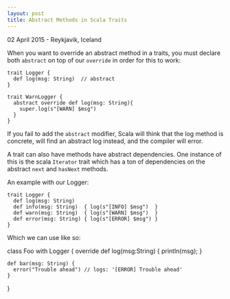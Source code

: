 ```yaml
---
layout: post
title: Abstract Methods in Scala Traits
---
```


<p class="meta">02 April 2015 - Reykjavik, Iceland</p>

When you want to override an abstract method in a traits, you must declare both `abstract` on top of our `override` in order for this to work:

    trait Logger {
      def log(msg: String)  // abstract
    }

    trait WarnLogger {
      abstract override def log(msg: String){
        super.log(s"[WARN] $msg")
      }
    }

If you fail to add the `abstract` modifier, Scala will think that the log method is concrete, will find an abstract log instead, and the compiler will error.

A trait can also have methods have abstract dependencies. One instance of this is the scala `Iterator` trait which has a ton of dependencies on the abstract `next` and `hasNext` methods.

An example with our Logger:

    trait Logger {
      def log(msg: String)
      def info(msg: String)  { log(s"[INFO] $msg")  }
      def warn(msg: String)  { log(s"[WARN] $msg")  }
      def error(msg: String) { log(s"[ERROR] $msg") }
    }

Which we can use like so:

  class Foo with Logger {
    override def log(msg:String) { println(msg); }

    def bar(msg: String) {
      error("Trouble ahead") // logs: '[ERROR] Trouble ahead'
    }
  }

